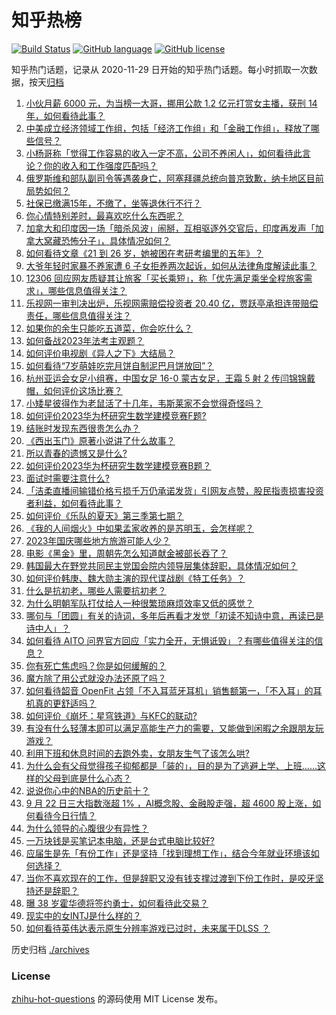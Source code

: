 # 知乎热榜
[![Build Status](https://github.com/ToWeLong/zhihu-hot-questions/workflows/CI/badge.svg)](https://github.com/ToWeLong/zhihu-hot-questions/actions)
[![GitHub language](https://img.shields.io/badge/language-golang-orange.svg)](https://golang.org/)
[![GitHub license](https://img.shields.io/github/license/ToWeLong/zhihu-hot-questions)](https://github.com/ToWeLong/zhihu-hot-questions/blob/main/LICENSE)

知乎热门话题，记录从 2020-11-29 日开始的知乎热门话题。每小时抓取一次数据，按天[归档](./archives)

<!-- BEGIN -->

1. [小伙月薪 6000 元，为当榜一大哥，挪用公款 1.2 亿元打赏女主播，获刑 14 年，如何看待此事？](https://www.zhihu.com/question/623103368)
1. [中美成立经济领域工作组，包括「经济工作组」和「金融工作组」，释放了哪些信号？](https://www.zhihu.com/question/623340019)
1. [小杨哥称「觉得工作容易的收入一定不高，公司不养闲人」，如何看待此言论？你的收入和工作强度匹配吗？](https://www.zhihu.com/question/622966797)
1. [俄罗斯维和部队副司令等遇袭身亡，阿塞拜疆总统向普京致歉，纳卡地区目前局势如何？](https://www.zhihu.com/question/623252713)
1. [社保已缴满15年，不缴了，坐等退休行不行？](https://www.zhihu.com/question/618361493)
1. [你心情特别差时，最喜欢吃什么东西呢？](https://www.zhihu.com/question/621880083)
1. [加拿大和印度因一场「暗杀风波」闹掰，互相驱逐外交官后，印度再发声「加拿大窝藏恐怖分子」，具体情况如何？](https://www.zhihu.com/question/623122269)
1. [如何看待文章《21 到 26 岁，她被困在考研考编里的五年》？](https://www.zhihu.com/question/623246805)
1. [大爷年轻时家暴不养家遭 6 子女拒养两次起诉，如何从法律角度解读此事？](https://www.zhihu.com/question/623114950)
1. [12306 回应网友质疑其让旅客「买长乘短」，称「优先满足乘坐全程旅客需求」，哪些信息值得关注？](https://www.zhihu.com/question/623261186)
1. [乐视网一审判决出炉，乐视网需赔偿投资者 20.40 亿，贾跃亭承担连带赔偿责任，哪些信息值得关注？](https://www.zhihu.com/question/623253654)
1. [如果你的余生只能吃五道菜，你会吃什么？](https://www.zhihu.com/question/616482659)
1. [如何备战2023年法考主观题？](https://www.zhihu.com/question/440042506)
1. [如何评价电视剧《异人之下》大结局？](https://www.zhihu.com/question/623330033)
1. [如何看待“7岁萌娃吃完月饼自制泥巴月饼放回”？](https://www.zhihu.com/question/622943581)
1. [杭州亚运会女足小组赛，中国女足 16-0 蒙古女足，王霜 5 射 2 传闫锦锦戴帽，如何评价这场比赛？](https://www.zhihu.com/question/623345032)
1. [小矮星彼得作为老鼠活了十几年，韦斯莱家不会觉得奇怪吗？](https://www.zhihu.com/question/622780348)
1. [如何评价2023华为杯研究生数学建模竞赛F题?](https://www.zhihu.com/question/623279851)
1. [结账时发现东西很贵怎么办？](https://www.zhihu.com/question/287356623)
1. [《西出玉门》原著小说讲了什么故事？](https://www.zhihu.com/question/621215609)
1. [所以青春的遗憾又是什么?](https://www.zhihu.com/question/613544835)
1. [如何评价2023华为杯研究生数学建模竞赛B题？](https://www.zhihu.com/question/623257445)
1. [面试时需要注意什么?](https://www.zhihu.com/question/324611082)
1. [「洁柔直播间输错价格亏损千万仍承诺发货」引网友点赞，股民指责损害投资者利益，如何看待此事？](https://www.zhihu.com/question/623204430)
1. [如何评价《乐队的夏天》第三季第七期？](https://www.zhihu.com/question/623264367)
1. [《我的人间烟火》中如果孟家收养的是苏明玉，会怎样呢？](https://www.zhihu.com/question/613000490)
1. [2023年国庆哪些地方旅游可能人少？](https://www.zhihu.com/question/620717712)
1. [电影《黑金》里，周朝先怎么知道献金被部长吞了？](https://www.zhihu.com/question/622490072)
1. [韩国最大在野党共同民主党国会院内领导层集体辞职，具体情况如何？](https://www.zhihu.com/question/623203771)
1. [如何评价韩庚、魏大勋主演的现代谍战剧《特工任务》？](https://www.zhihu.com/question/622974528)
1. [什么是抗初老，哪些人需要抗初老？](https://www.zhihu.com/question/621473683)
1. [为什么明朝军队打仗给人一种很繁琐麻烦效率又低的感觉？](https://www.zhihu.com/question/387305837)
1. [哪句与「团圆」有关的诗词，多年后再看才发觉「初读不知诗中意，再读已是诗中人」？](https://www.zhihu.com/question/621492692)
1. [如何看待 AITO 问界官方回应「实力全开，无惧诋毁」？有哪些值得关注的信息？](https://www.zhihu.com/question/623282954)
1. [你有死亡焦虑吗？你是如何缓解的？](https://www.zhihu.com/question/622597783)
1. [魔方除了用公式就没办法还原了吗？](https://www.zhihu.com/question/528624471)
1. [如何看待韶音 OpenFit 占领「不入耳蓝牙耳机」销售额第一，「不入耳」的耳机真的更舒适吗？](https://www.zhihu.com/question/623257593)
1. [如何评价《崩坏：星穹铁道》与KFC的联动?](https://www.zhihu.com/question/623256134)
1. [有没有什么轻薄本即可以满足高能生产力的需要，又能做到闲暇之余跟朋友玩游戏？](https://www.zhihu.com/question/623179941)
1. [利用下班和休息时间的去跑外卖，女朋友生气了该怎么哄?](https://www.zhihu.com/question/622779845)
1. [为什么会有父母觉得孩子抑郁都是「装的」，目的是为了逃避上学、上班……这样的父母到底是什么心态？](https://www.zhihu.com/question/622740607)
1. [说说你心中的NBA的历史前十？](https://www.zhihu.com/question/427129273)
1. [9 月 22 日三大指数涨超 1% ，AI概念股、金融股走强，超 4600 股上涨，如何看待今日行情？](https://www.zhihu.com/question/623253404)
1. [为什么领导的心腹很少有异性？](https://www.zhihu.com/question/621628532)
1. [一万块钱是买笔记本电脑，还是台式电脑比较好?](https://www.zhihu.com/question/620884058)
1. [应届生是先「有份工作」还是坚持「找到理想工作」，结合今年就业环境该如何选择？](https://www.zhihu.com/question/622550155)
1. [当你不喜欢现在的工作，但是辞职又没有钱支撑过渡到下份工作时，是咬牙坚持还是辞职？](https://www.zhihu.com/question/622549911)
1. [曝 38 岁霍华德将签约勇士，如何看待此交易？](https://www.zhihu.com/question/623080862)
1. [现实中的女INTJ是什么样的？](https://www.zhihu.com/question/398312556)
1. [如何看待英伟达表示原生分辨率游戏已过时，未来属于DLSS ？](https://www.zhihu.com/question/623111475)

<!-- END -->

历史归档 [./archives](./archives)


### License
[zhihu-hot-questions](https://github.com/towelong/zhihu-hot-questions) 的源码使用 MIT License 发布。